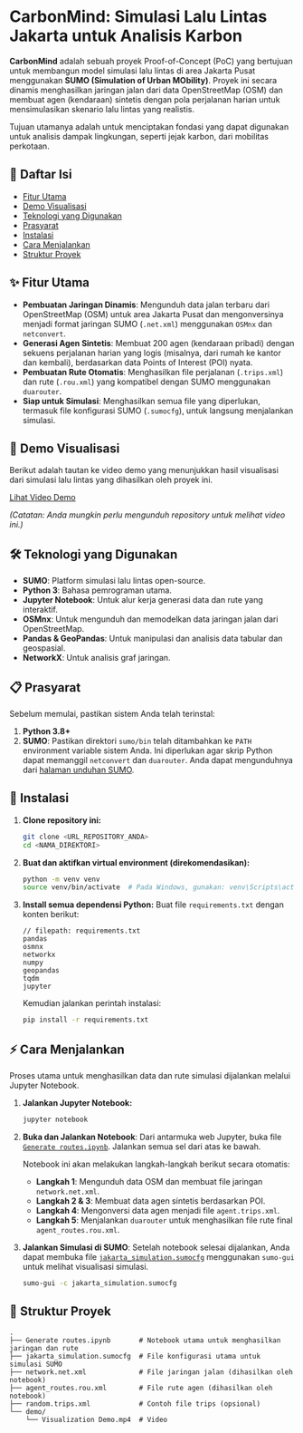 # CarbonMind: Simulasi Lalu Lintas Jakarta untuk Analisis Karbon

**CarbonMind** adalah sebuah proyek Proof-of-Concept (PoC) yang bertujuan untuk membangun model simulasi lalu lintas di area Jakarta Pusat menggunakan **SUMO (Simulation of Urban MObility)**. Proyek ini secara dinamis menghasilkan jaringan jalan dari data OpenStreetMap (OSM) dan membuat agen (kendaraan) sintetis dengan pola perjalanan harian untuk mensimulasikan skenario lalu lintas yang realistis.

Tujuan utamanya adalah untuk menciptakan fondasi yang dapat digunakan untuk analisis dampak lingkungan, seperti jejak karbon, dari mobilitas perkotaan.

## 📜 Daftar Isi

- [Fitur Utama](#-fitur-utama)
- [Demo Visualisasi](#-demo-visualisasi)
- [Teknologi yang Digunakan](#-teknologi-yang-digunakan)
- [Prasyarat](#-prasyarat)
- [Instalasi](#-instalasi)
- [Cara Menjalankan](#-cara-menjalankan)
- [Struktur Proyek](#-struktur-proyek)

## ✨ Fitur Utama

- **Pembuatan Jaringan Dinamis**: Mengunduh data jalan terbaru dari OpenStreetMap (OSM) untuk area Jakarta Pusat dan mengonversinya menjadi format jaringan SUMO (`.net.xml`) menggunakan `OSMnx` dan `netconvert`.
- **Generasi Agen Sintetis**: Membuat 200 agen (kendaraan pribadi) dengan sekuens perjalanan harian yang logis (misalnya, dari rumah ke kantor dan kembali), berdasarkan data Points of Interest (POI) nyata.
- **Pembuatan Rute Otomatis**: Menghasilkan file perjalanan (`.trips.xml`) dan rute (`.rou.xml`) yang kompatibel dengan SUMO menggunakan `duarouter`.
- **Siap untuk Simulasi**: Menghasilkan semua file yang diperlukan, termasuk file konfigurasi SUMO (`.sumocfg`), untuk langsung menjalankan simulasi.

## 🎥 Demo Visualisasi

Berikut adalah tautan ke video demo yang menunjukkan hasil visualisasi dari simulasi lalu lintas yang dihasilkan oleh proyek ini.

[Lihat Video Demo](./demo/Visualization%20Demo.mp4)

*(Catatan: Anda mungkin perlu mengunduh repository untuk melihat video ini.)*

## 🛠️ Teknologi yang Digunakan

- **SUMO**: Platform simulasi lalu lintas open-source.
- **Python 3**: Bahasa pemrograman utama.
- **Jupyter Notebook**: Untuk alur kerja generasi data dan rute yang interaktif.
- **OSMnx**: Untuk mengunduh dan memodelkan data jaringan jalan dari OpenStreetMap.
- **Pandas & GeoPandas**: Untuk manipulasi dan analisis data tabular dan geospasial.
- **NetworkX**: Untuk analisis graf jaringan.

## 📋 Prasyarat

Sebelum memulai, pastikan sistem Anda telah terinstal:

1.  **Python 3.8+**
2.  **SUMO**: Pastikan direktori `sumo/bin` telah ditambahkan ke `PATH` environment variable sistem Anda. Ini diperlukan agar skrip Python dapat memanggil `netconvert` dan `duarouter`. Anda dapat mengunduhnya dari [halaman unduhan SUMO](https://sumo.dlr.de/docs/Downloads.php).

## 🚀 Instalasi

1.  **Clone repository ini:**
    ```bash
    git clone <URL_REPOSITORY_ANDA>
    cd <NAMA_DIREKTORI>
    ```

2.  **Buat dan aktifkan virtual environment (direkomendasikan):**
    ```bash
    python -m venv venv
    source venv/bin/activate  # Pada Windows, gunakan: venv\Scripts\activate
    ```

3.  **Install semua dependensi Python:**
    Buat file `requirements.txt` dengan konten berikut:
    ````
    // filepath: requirements.txt
    pandas
    osmnx
    networkx
    numpy
    geopandas
    tqdm
    jupyter
    ````
    Kemudian jalankan perintah instalasi:
    ```bash
    pip install -r requirements.txt
    ```

## ⚡ Cara Menjalankan

Proses utama untuk menghasilkan data dan rute simulasi dijalankan melalui Jupyter Notebook.

1.  **Jalankan Jupyter Notebook:**
    ```bash
    jupyter notebook
    ```

2.  **Buka dan Jalankan Notebook**:
    Dari antarmuka web Jupyter, buka file [`Generate routes.ipynb`](./Generate%20routes.ipynb). Jalankan semua sel dari atas ke bawah.

    Notebook ini akan melakukan langkah-langkah berikut secara otomatis:
    - **Langkah 1**: Mengunduh data OSM dan membuat file jaringan `network.net.xml`.
    - **Langkah 2 & 3**: Membuat data agen sintetis berdasarkan POI.
    - **Langkah 4**: Mengonversi data agen menjadi file `agent.trips.xml`.
    - **Langkah 5**: Menjalankan `duarouter` untuk menghasilkan file rute final `agent_routes.rou.xml`.

3.  **Jalankan Simulasi di SUMO**:
    Setelah notebook selesai dijalankan, Anda dapat membuka file [`jakarta_simulation.sumocfg`](./jakarta_simulation.sumocfg) menggunakan `sumo-gui` untuk melihat visualisasi simulasi.
    ```bash
    sumo-gui -c jakarta_simulation.sumocfg
    ```

## 📁 Struktur Proyek

```
.
├── Generate routes.ipynb       # Notebook utama untuk menghasilkan jaringan dan rute
├── jakarta_simulation.sumocfg  # File konfigurasi utama untuk simulasi SUMO
├── network.net.xml             # File jaringan jalan (dihasilkan oleh notebook)
├── agent_routes.rou.xml        # File rute agen (dihasilkan oleh notebook)
├── random.trips.xml            # Contoh file trips (opsional)
└── demo/
    └── Visualization Demo.mp4  # Video